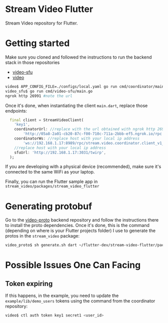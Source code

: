 # Stream Video Flutter

Stream Video repository for Flutter.

# Getting started

Make sure you cloned and followed the instructions to run the backend stack in those repositories

- [video-sfu](https://github.com/GetStream/video-sfu)
- [video](https://github.com/GetStream/video)

```bash
video$ APP_CONFIG_FILE=./configs/local.yaml go run cmd/coordinator/main.go
video_sfu$ go run cmd/video-sfu/main.go
ngrok http 26991 #note the url
```

Once it's done, when instantiating the client `main.dart`, replace those endpoints:

```dart
  final client = StreamVideoClient(
    'key1',
    coordinatorUrl: //replace with the url obtained with ngrok http 26991 previously
        'http://05a8-2a01-cb20-87c-f00-710c-711a-2bbb-ef5.ngrok.io/rpc',
    coordinatorWs: //replace host with your local ip address
        'ws://192.168.1.17:8989/rpc/stream.video.coordinator.client_v1_rpc.Websocket/Connect',
    //replace host with your local ip address
    sfuUrl: 'http://192.168.1.17:3031/twirp',
  );
```

If you are developing with a physical device (recommended), make sure it's connected to the same WiFi as your laptop.

Finally, you can run the Flutter sample app in `stream_video/packages/stream_video_flutter`

# Generating protobuf

Go to the [video-proto](https://github.com/GetStream/video-proto) backend repository and follow the instructions there to install the proto dependencies. Once it's done, this is the command (depending on where is your Flutter projects folder) I use to generate the protos in the `stream_video` package:

```bash
video_proto$ sh generate.sh dart ~/flutter-dev/stream-video-flutter/packages/stream_video/lib/protobuf
```

# Possible Issues One Can Facing

## Token expiring

If this happens, in the example, you need to update the `example/lib/demo_users` tokens using the command from the coordinator repository:

```bash
video$ ctl auth token key1 secret1 <user_id>
```
